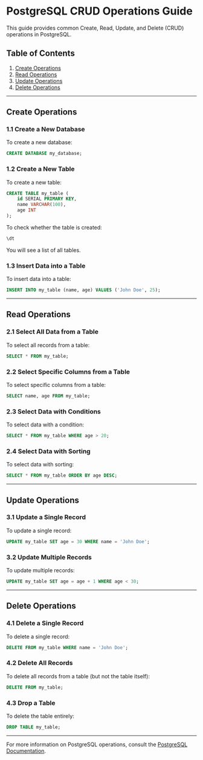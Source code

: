 
# PostgreSQL CRUD Operations Guide

This guide provides common Create, Read, Update, and Delete (CRUD) operations in PostgreSQL.

## Table of Contents

1. [Create Operations](#create-operations)
2. [Read Operations](#read-operations)
3. [Update Operations](#update-operations)
4. [Delete Operations](#delete-operations)

---

## Create Operations

### 1.1 Create a New Database
To create a new database:

```sql
CREATE DATABASE my_database;
```

### 1.2 Create a New Table
To create a new table:

```sql
CREATE TABLE my_table (
    id SERIAL PRIMARY KEY,
    name VARCHAR(100),
    age INT
);
```

To check whether the table is created:
```bash
\dt
```

You will see a list of all tables.

### 1.3 Insert Data into a Table
To insert data into a table:

```sql
INSERT INTO my_table (name, age) VALUES ('John Doe', 25);
```

---

## Read Operations

### 2.1 Select All Data from a Table
To select all records from a table:

```sql
SELECT * FROM my_table;
```

### 2.2 Select Specific Columns from a Table
To select specific columns from a table:

```sql
SELECT name, age FROM my_table;
```

### 2.3 Select Data with Conditions
To select data with a condition:

```sql
SELECT * FROM my_table WHERE age > 20;
```

### 2.4 Select Data with Sorting
To select data with sorting:

```sql
SELECT * FROM my_table ORDER BY age DESC;
```

---

## Update Operations

### 3.1 Update a Single Record
To update a single record:

```sql
UPDATE my_table SET age = 30 WHERE name = 'John Doe';
```

### 3.2 Update Multiple Records
To update multiple records:

```sql
UPDATE my_table SET age = age + 1 WHERE age < 30;
```

---

## Delete Operations

### 4.1 Delete a Single Record
To delete a single record:

```sql
DELETE FROM my_table WHERE name = 'John Doe';
```

### 4.2 Delete All Records
To delete all records from a table (but not the table itself):

```sql
DELETE FROM my_table;
```

### 4.3 Drop a Table
To delete the table entirely:

```sql
DROP TABLE my_table;
```

---

For more information on PostgreSQL operations, consult the [PostgreSQL Documentation](https://www.postgresql.org/docs/).